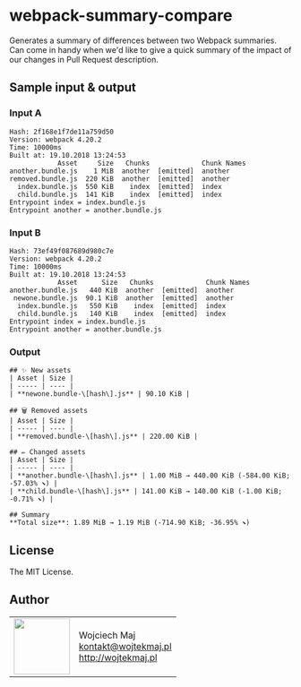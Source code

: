 # webpack-summary-compare

Generates a summary of differences between two Webpack summaries. Can come in handy when we'd like to give a quick summary of the impact of our changes in Pull Request description.

## Sample input & output

### Input A

```
Hash: 2f168e1f7de11a759d50
Version: webpack 4.20.2
Time: 10000ms
Built at: 19.10.2018 13:24:53
            Asset     Size   Chunks             Chunk Names
another.bundle.js    1 MiB  another  [emitted]  another
removed.bundle.js  220 KiB  another  [emitted]  another
  index.bundle.js  550 KiB    index  [emitted]  index
  child.bundle.js  141 KiB    index  [emitted]  index
Entrypoint index = index.bundle.js
Entrypoint another = another.bundle.js
```

### Input B

```
Hash: 73ef49f087689d980c7e
Version: webpack 4.20.2
Time: 10000ms
Built at: 19.10.2018 13:24:53
            Asset      Size   Chunks             Chunk Names
another.bundle.js   440 KiB  another  [emitted]  another
 newone.bundle.js  90.1 KiB  another  [emitted]  another
  index.bundle.js   550 KiB    index  [emitted]  index
  child.bundle.js   140 KiB    index  [emitted]  index
Entrypoint index = index.bundle.js
Entrypoint another = another.bundle.js
```

### Output

```
## ✨ New assets
| Asset | Size |
| ----- | ---- |
| **newone.bundle-\[hash\].js** | 90.10 KiB |

## 🗑️ Removed assets
| Asset | Size |
| ----- | ---- |
| **removed.bundle-\[hash\].js** | 220.00 KiB |

## ✏️ Changed assets
| Asset | Size |
| ----- | ---- |
| **another.bundle-\[hash\].js** | 1.00 MiB → 440.00 KiB (-584.00 KiB; -57.03% ⬊) |
| **child.bundle-\[hash\].js** | 141.00 KiB → 140.00 KiB (-1.00 KiB; -0.71% ⬊) |

## Summary
**Total size**: 1.89 MiB → 1.19 MiB (-714.90 KiB; -36.95% ⬊)
```

## License

The MIT License.

## Author

<table>
  <tr>
    <td>
      <img src="https://github.com/wojtekmaj.png?s=100" width="100">
    </td>
    <td>
      Wojciech Maj<br />
      <a href="mailto:kontakt@wojtekmaj.pl">kontakt@wojtekmaj.pl</a><br />
      <a href="http://wojtekmaj.pl">http://wojtekmaj.pl</a>
    </td>
  </tr>
</table>